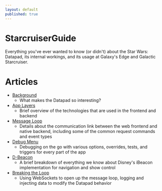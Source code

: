 ```yaml
---
layout: default
published: true
---
```


# StarcruiserGuide

Everything you've ever wanted to know (or didn't) about the Star Wars: Datapad, its internal workings, and its usage at Galaxy's Edge and Galactic Starcruiser.

# Articles

* [Background](/background/)
  * What makes the Datapad so interesting?
* [App Layers](/app-layers/)
  * Brief overview of the technologies that are used in the frontend and backend
* [Message Loop](/message-loop/)
  * Details about the communication link between the web frontend and native backend, including some of the common request commands and event types
* [Debug Menu](/debug-menu/)
  * Debugging on the go with various options, overrides, tests, and triggers for every part of the app
* [D-Beacon](/dbeacon/)
  * A brief breakdown of everything we know about Disney's iBeacon implementation for navigation and show control
* [Breaking the Loop](/breaking-the-loop/)
  * Using WebSockets to open up the message loop, logging and injecting data to modify the Datapad behavior
